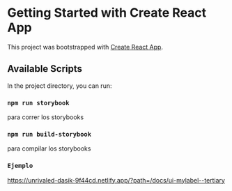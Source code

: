 # Getting Started with Create React App

This project was bootstrapped with [Create React App](https://github.com/facebook/create-react-app).

## Available Scripts

In the project directory, you can run:

### `npm run storybook`

para correr los storybooks

### `npm run build-storybook`

para compilar los storybooks

### `Ejemplo`

https://unrivaled-dasik-9f44cd.netlify.app/?path=/docs/ui-mylabel--tertiary